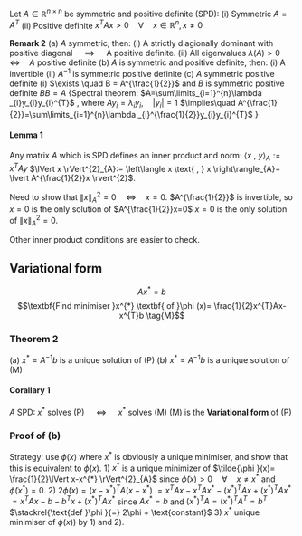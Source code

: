 Let $A \in \mathbb{R}^{n \times n}$ be symmetric and positive definite (SPD):
	(i) Symmetric $A=A^{T}$
	(ii) Positive definite $x^{T}Ax >0 \quad\forall\quad x \in \mathbb{R}^{n}, x≠0$

**Remark 2**
(a) $A$ symmetric, then:
	(i) A strictly diagionally dominant with positive diagonal $\quad \implies\quad$ A positive definite.
	(ii) All eigenvalues $\lambda (A)>0 \quad\Leftrightarrow\quad A$ positive definite
(b) $A$ is symmetric and positive definite, then:
	(i) A invertible
	(ii) $A^{-1}$ is symmetric positive definite
(c) $A$ symmetric positive definite
	(i) $\exists \quad  B = A^{\frac{1}{2}}$  and $B$ is symmetric positive definite
		$B B=A$
		{Spectral theorem: $A=\sum\limits_{i=1}^{n}\lambda _{i}y_{i}y_{i}^{T}$ ,    where $Ay_{i}= \lambda _{i}y_{i}, \quad \lvert y_{i} \rvert=1$
		$\implies\quad A^{\frac{1}{2}}=\sum\limits_{i=1}^{n}\lambda _{i}^{\frac{1}{2}}y_{i}y_{i}^{T}$   }

#### Lemma 1
Any matrix $A$ which is SPD defines an inner product and norm:
	$\left\langle x \text{ , } y \right\rangle_{A}:=x^{T}Ay$
	$\lVert x \rVert^{2}_{A}:= \left\langle x \text{ , } x \right\rangle_{A}= \lvert A^{\frac{1}{2}}x \rvert^{2}$.

Need to show that $\lVert x \rVert_{A}^{2}=0 \quad\Leftrightarrow\quad x=0$.
$A^{\frac{1}{2}}$ is invertible, so
$x=0$ is the only solution of $A^{\frac{1}{2}}x=0$
$x=0$ is the only solution of $\lVert x \rVert_{A}^{2}=0$. 

Other inner product conditions are easier to check.


## Variational form
$$Ax^{*}=b \tag{P}$$
$$\textbf{Find minimiser }x^{*} \textbf{ of }\phi (x)= \frac{1}{2}x^{T}Ax-x^{T}b \tag{M}$$
### Theorem 2
(a) $x^{*}=A^{-1}b$   is a unique solution of (P)
(b) $x^{*}=A^{-1}b$  is a unique solution of (M)

#### Corallary 1
$A$ SPD:
$x^{*}$ solves (P) $\quad\Leftrightarrow\quad$ $x^{*}$ solves (M)
(M) is the **Variational form** of (P)

### Proof of (b)
Strategy: use $\tilde{\phi }(x)$ where $x^{*}$ is obviously a unique minimiser, and show that this is equivalent to $\phi (x)$.
1)
	$x^{*}$ is a unique minimizer of $\tilde{\phi }(x)= \frac{1}{2}\lVert x-x^{*} \rVert^{2}_{A}$
	since $\tilde{\phi}(x)>0 \quad\forall\quad x≠x^{*}$ 
	and $\tilde{\phi }(x^{*})=0$.
2)
	$2 \tilde{\phi }(x)=(x-x^{*})^{T}A(x-x^{*})$
	$=x^{T}Ax- x^{T}Ax^{*}-(x^{*})^{T}Ax+(x^{*})^{T}Ax^{*}$
	$=x^{T}Ax- b-b^{T}x+(x^{*})^{T}Ax^{*}$                                            since $Ax^{*}=b$    and    $(x^{*})^{T}A=(x^{*})^{T}A^{T}=b^{T}$
	$\stackrel{\text{def }\phi }{=} 2\phi + \text{constant}$
3) $x^{*}$ unique minimiser of $\phi (x))$
	by 1) and 2).